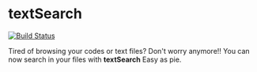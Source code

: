 #     textSearch

[![Build Status](https://img.shields.io/appveyor/ci/saadati944/textSearch/master.svg)](https://ci.appveyor.com/project/saadati944/textSearch)


Tired of browsing your codes or text files? Don't worry anymore!!
You can now search in your files with **textSearch** Easy as pie.

